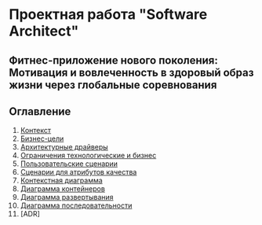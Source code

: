 # Проектная работа "Software Architect"

## Фитнес-приложение нового поколения: Мотивация и вовлеченность в здоровый образ жизни через глобальные соревнования

## Оглавление

1. [Контекст](Контекст.md)
2. [Бизнес-цели](Цели.md)
3. [Архитектурные драйверы](Драйверы.md)
4. [Ограничения технологические и бизнес](Ограничения.md)
5. [Пользовательские сценарии](Сценарии.md)
6. [Сценарии для атрибутов качества](Атрибуты.md)
7. [Контекстная диаграмма](КонтекстнаяДиаграмма.md)
8. [Диаграмма контейнеров](Контейнеры.md)
9. [Диаграмма развертывания](ДиаграммаРавертывания.md)
10. [Диаграмма последовательности]()
11. [ADR]
